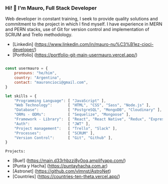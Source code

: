 <h3 align="left">Hi! 👋 I'm Mauro, Full Stack Developer</h3>

<p align="left">Web developer in constant training, I seek to provide quality solutions and commitment to the project in which I find myself. I have experience in MERN and PERN stacks, use of Git for version control and implementation of SCRUM and Trello methodology.</p>

- [Linkedin] (https://www.linkedin.com/in/mauro-nu%C3%B1ez-cioci-developer/)
- [Portfolio] (https://portfolio-git-main-usermauro.vercel.app/)

```js

const usermauro = {
    pronouns: "he/him",
    country: "Argentina",
    contact: "mauroncioci@gmail.com",
}
```

```js
let skills = {
    "Programming Language": [ "JavaScript" ],
    "Web Technology":       [ "HTML", "CSS", "Sass", "Node.js" ],
    "Database":             [ "PostgreSQL", "MongoDB", "Cloudinary" ],
    "ORMs - ODMs":          [ "Sequelize", "Mongoose" ],
    "Framework - Library":  [ "React", "React Native", "Redux", "Express" ],
    "Auth":                 [ "JWT" ],
    "Project management":   [ "Trello", "Slack" ],
    "Processes":            [ "SCRUM" ],
    "Version Control":      [ "Git", "Github" ],
}
```

```Projects:```
- [Bue!] (https://main.d33rhbzzi8y0oq.amplifyapp.com/)
- [Punta y Hacha] (https://puntayhacha.com.ar)
- [Astronet]  (https://github.com/vlmnst/AstroNet)
- [Countries] (https://countries-ten-theta.vercel.app/)
